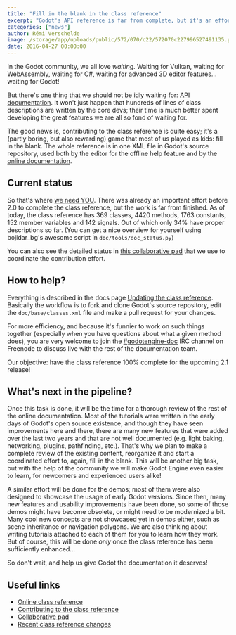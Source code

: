 ```yaml
---
title: "Fill in the blank in the class reference"
excerpt: "Godot's API reference is far from complete, but it's an effort to which every member of the community can partake! We organize a class reference writing campaign to aim towards 100% completion for Godot 2.1!"
categories: ["news"]
author: Rémi Verschelde
image: /storage/app/uploads/public/572/070/c22/572070c227996527491135.png
date: 2016-04-27 00:00:00
---
```


In the Godot community, we all love *waiting*. Waiting for Vulkan, waiting for WebAssembly, waiting for C#, waiting for advanced 3D editor features... waiting for Godot!

But there's one thing that we should not be idly waiting for: [API documentation](http://docs.godotengine.org/en/latest/classes/_classes.html). It won't just happen that hundreds of lines of class descriptions are written by the core devs; their time is much better spent developing the great features we are all so fond of waiting for.

The good news is, contributing to the class reference is quite easy; it's a (partly boring, but also rewarding) game that most of us played as kids: fill in the blank. The whole reference is in one XML file in Godot's source repository, used both by the editor for the offline help feature and by the [online documentation](http://docs.godotengine.org/en/latest/classes/_classes.html).

## Current status

So that's where [we need YOU](https://contributing.godotengine.org/en/latest/documentation/class_reference.html). There was already an important effort before 2.0 to complete the class reference, but the work is far from finished. As of today, the class reference has 369 classes, 4420 methods, 1763 constants, 152 member variables and 142 signals. Out of which only 34% have proper descriptions so far. (You can get a nice overview for yourself using bojidar\_bg's awesome script in ``doc/tools/doc_status.py``)

You can also see the detailed status in [this collaborative pad](https://etherpad.net/p/godot-classref-status) that we use to coordinate the contribution effort.

## How to help?

Everything is described in the docs page [Updating the class reference](https://contributing.godotengine.org/en/latest/documentation/class_reference.html). Basically the workflow is to fork and clone Godot's source repository, edit the ``doc/base/classes.xml`` file and make a pull request for your changes.

For more efficiency, and because it's funnier to work on such things together (especially when you have questions about what a given method does), you are very welcome to join the [#godotengine-doc](http://webchat.freenode.net/?channels=#godotengine-doc) IRC channel on Freenode to discuss live with the rest of the documentation team.

Our objective: have the class reference 100% complete for the upcoming 2.1 release!

## What's next in the pipeline?

Once this task is done, it will be the time for a thorough review of the rest of the online documentation. Most of the tutorials were written in the early days of Godot's open source existence, and though they have seen improvements here and there, there are many new features that were added over the last two years and that are not well documented (e.g. light baking, networking, plugins, pathfinding, etc.). That's why we plan to make a complete review of the existing content, reorganize it and start a coordinated effort to, again, fill in the blank. This will be another big task, but with the help of the community we will make Godot Engine even easier to learn, for newcomers and experienced users alike!

A similar effort will be done for the demos; most of them were also designed to showcase the usage of early Godot versions. Since then, many new features and usability improvements have been done, so some of those demos might have become obsolete, or might need to be modernized a bit. Many cool new concepts are not showcased yet in demos either, such as scene inheritance or navigation polygons. We are also thinking about writing tutorials attached to each of them for you to learn how they work. But of course, this will be done *only* once the class reference has been sufficiently enhanced...

So don't wait, and help us give Godot the documentation it deserves!

## Useful links

- [Online class reference](http://docs.godotengine.org/en/latest/classes/_classes.html)
- [Contributing to the class reference](https://contributing.godotengine.org/en/latest/documentation/class_reference.html)
- [Collaborative pad](https://etherpad.net/p/godot-classref-status)
- [Recent class reference changes](https://github.com/godotengine/godot/commits/master/doc)

